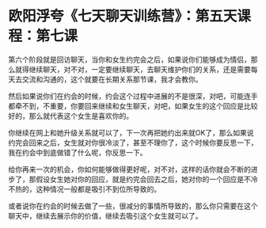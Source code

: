 # 欧阳浮夸《七天聊天训练营》：第五天课程：第七课

第六个阶段就是回访聊天，当你和女生约完会之后，如果说你们能够成为情侣，那么就得继续聊天，对不对，一定要继续聊天，去聊天维护你们的关系，还是需要每天去交流和沟通的，这个就要在长期关系那节课，我才会教你。

然后如果说你们在约会的时候，约会这个过程中进展的不是很深，对吧，可能连手都牵不到，不重要，你要回来继续和女生聊天，对吧，如果女生的这个回应是比较好的，那么就代表这个女生是喜欢你的。

你继续在网上和她升级关系就可以了，下一次再把她约出来就OK了，那么如果说约完会回来之后，女生就对你很冷淡了，甚至不理你了，这个时候你要反思一下，我在约会中到底做错了什么呢，你反思一下。

给你再来一次的机会，你如何能够做得更好呢，对不对，这样的话你就会不断的进步了，那假设女生她对你的回应，就是约完会回去之后，她对你的一个回应是不冷不热的，这种情况一般都是吸引不到位所导致的。

或者说你在约会的时候去做了一些，很减分的事情所导致的，那么你只需要在这个聊天中，继续去展示你的价值，继续去吸引这个女生就可以了。